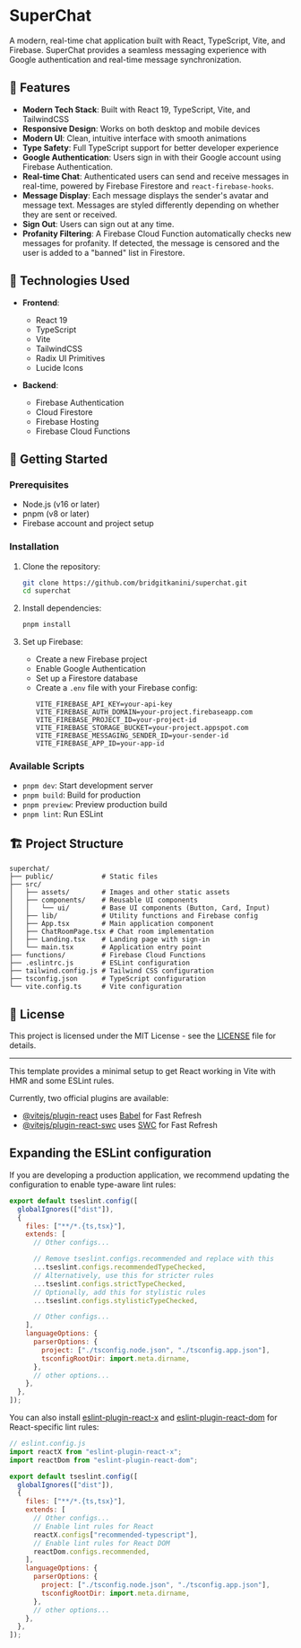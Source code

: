 # SuperChat

A modern, real-time chat application built with React, TypeScript, Vite, and Firebase. SuperChat provides a seamless messaging experience with Google authentication and real-time message synchronization.

## 🌟 Features

- **Modern Tech Stack**: Built with React 19, TypeScript, Vite, and TailwindCSS
- **Responsive Design**: Works on both desktop and mobile devices
- **Modern UI**: Clean, intuitive interface with smooth animations
- **Type Safety**: Full TypeScript support for better developer experience
- **Google Authentication**: Users sign in with their Google account using Firebase Authentication.
- **Real-time Chat**: Authenticated users can send and receive messages in real-time, powered by Firebase Firestore and `react-firebase-hooks`.
- **Message Display**: Each message displays the sender's avatar and message text. Messages are styled differently depending on whether they are sent or received.
- **Sign Out**: Users can sign out at any time.
- **Profanity Filtering**: A Firebase Cloud Function automatically checks new messages for profanity. If detected, the message is censored and the user is added to a "banned" list in Firestore.

## 🔧 Technologies Used

- **Frontend**:
  - React 19
  - TypeScript
  - Vite
  - TailwindCSS
  - Radix UI Primitives
  - Lucide Icons

- **Backend**:
  - Firebase Authentication
  - Cloud Firestore
  - Firebase Hosting
  - Firebase Cloud Functions

## 🚀 Getting Started

### Prerequisites

- Node.js (v16 or later)
- pnpm (v8 or later)
- Firebase account and project setup

### Installation

1. Clone the repository:
   ```bash
   git clone https://github.com/bridgitkanini/superchat.git
   cd superchat
   ```

2. Install dependencies:
   ```bash
   pnpm install
   ```

3. Set up Firebase:
   - Create a new Firebase project
   - Enable Google Authentication
   - Set up a Firestore database
   - Create a `.env` file with your Firebase config:
     ```
     VITE_FIREBASE_API_KEY=your-api-key
     VITE_FIREBASE_AUTH_DOMAIN=your-project.firebaseapp.com
     VITE_FIREBASE_PROJECT_ID=your-project-id
     VITE_FIREBASE_STORAGE_BUCKET=your-project.appspot.com
     VITE_FIREBASE_MESSAGING_SENDER_ID=your-sender-id
     VITE_FIREBASE_APP_ID=your-app-id
     ```

### Available Scripts

- `pnpm dev`: Start development server
- `pnpm build`: Build for production
- `pnpm preview`: Preview production build
- `pnpm lint`: Run ESLint

## 🏗️ Project Structure

```
superchat/
├── public/            # Static files
├── src/
│   ├── assets/        # Images and other static assets
│   ├── components/    # Reusable UI components
│   │   └── ui/        # Base UI components (Button, Card, Input)
│   ├── lib/           # Utility functions and Firebase config
│   ├── App.tsx        # Main application component
│   ├── ChatRoomPage.tsx # Chat room implementation
│   ├── Landing.tsx    # Landing page with sign-in
│   └── main.tsx       # Application entry point
├── functions/         # Firebase Cloud Functions
├── .eslintrc.js       # ESLint configuration
├── tailwind.config.js # Tailwind CSS configuration
├── tsconfig.json      # TypeScript configuration
└── vite.config.ts     # Vite configuration
```


## 📝 License

This project is licensed under the MIT License - see the [LICENSE](https://opensource.org/license/mit) file for details.

---

This template provides a minimal setup to get React working in Vite with HMR and some ESLint rules.

Currently, two official plugins are available:

- [@vitejs/plugin-react](https://github.com/vitejs/vite-plugin-react/blob/main/packages/plugin-react) uses [Babel](https://babeljs.io/) for Fast Refresh
- [@vitejs/plugin-react-swc](https://github.com/vitejs/vite-plugin-react/blob/main/packages/plugin-react-swc) uses [SWC](https://swc.rs/) for Fast Refresh

## Expanding the ESLint configuration

If you are developing a production application, we recommend updating the configuration to enable type-aware lint rules:

```js
export default tseslint.config([
  globalIgnores(["dist"]),
  {
    files: ["**/*.{ts,tsx}"],
    extends: [
      // Other configs...

      // Remove tseslint.configs.recommended and replace with this
      ...tseslint.configs.recommendedTypeChecked,
      // Alternatively, use this for stricter rules
      ...tseslint.configs.strictTypeChecked,
      // Optionally, add this for stylistic rules
      ...tseslint.configs.stylisticTypeChecked,

      // Other configs...
    ],
    languageOptions: {
      parserOptions: {
        project: ["./tsconfig.node.json", "./tsconfig.app.json"],
        tsconfigRootDir: import.meta.dirname,
      },
      // other options...
    },
  },
]);
```

You can also install [eslint-plugin-react-x](https://github.com/Rel1cx/eslint-react/tree/main/packages/plugins/eslint-plugin-react-x) and [eslint-plugin-react-dom](https://github.com/Rel1cx/eslint-react/tree/main/packages/plugins/eslint-plugin-react-dom) for React-specific lint rules:

```js
// eslint.config.js
import reactX from "eslint-plugin-react-x";
import reactDom from "eslint-plugin-react-dom";

export default tseslint.config([
  globalIgnores(["dist"]),
  {
    files: ["**/*.{ts,tsx}"],
    extends: [
      // Other configs...
      // Enable lint rules for React
      reactX.configs["recommended-typescript"],
      // Enable lint rules for React DOM
      reactDom.configs.recommended,
    ],
    languageOptions: {
      parserOptions: {
        project: ["./tsconfig.node.json", "./tsconfig.app.json"],
        tsconfigRootDir: import.meta.dirname,
      },
      // other options...
    },
  },
]);
```
